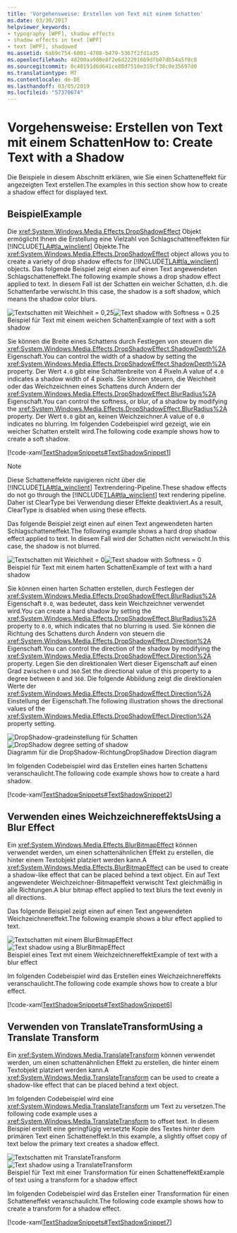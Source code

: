 ```yaml
---
title: 'Vorgehensweise: Erstellen von Text mit einem Schatten'
ms.date: 03/30/2017
helpviewer_keywords:
- typography [WPF], shadow effects
- shadow effects in text [WPF]
- text [WPF], shadowed
ms.assetid: 6ab9c754-6001-4708-b479-5367f2fd1a35
ms.openlocfilehash: 4d200aa980e8f2e6d22291669dfb07db54a5f0c0
ms.sourcegitcommit: 0c48191d6d641ce88d7510e319cf38c0e35697d0
ms.translationtype: MT
ms.contentlocale: de-DE
ms.lasthandoff: 03/05/2019
ms.locfileid: "57370674"
---
```

# <a name="how-to-create-text-with-a-shadow"></a><span data-ttu-id="07509-102">Vorgehensweise: Erstellen von Text mit einem Schatten</span><span class="sxs-lookup"><span data-stu-id="07509-102">How to: Create Text with a Shadow</span></span>
<span data-ttu-id="07509-103">Die Beispiele in diesem Abschnitt erklären, wie Sie einen Schatteneffekt für angezeigten Text erstellen.</span><span class="sxs-lookup"><span data-stu-id="07509-103">The examples in this section show how to create a shadow effect for displayed text.</span></span>  
  
## <a name="example"></a><span data-ttu-id="07509-104">Beispiel</span><span class="sxs-lookup"><span data-stu-id="07509-104">Example</span></span>  
 <span data-ttu-id="07509-105">Die <xref:System.Windows.Media.Effects.DropShadowEffect> Objekt ermöglicht Ihnen die Erstellung eine Vielzahl von Schlagschatteneffekten für [!INCLUDE[TLA#tla_winclient](../../../../includes/tlasharptla-winclient-md.md)] Objekte.</span><span class="sxs-lookup"><span data-stu-id="07509-105">The <xref:System.Windows.Media.Effects.DropShadowEffect> object allows you to create a variety of drop shadow effects for [!INCLUDE[TLA#tla_winclient](../../../../includes/tlasharptla-winclient-md.md)] objects.</span></span> <span data-ttu-id="07509-106">Das folgende Beispiel zeigt einen auf einen Text angewendeten Schlagschatteneffekt.</span><span class="sxs-lookup"><span data-stu-id="07509-106">The following example shows a drop shadow effect applied to text.</span></span> <span data-ttu-id="07509-107">In diesem Fall ist der Schatten ein weicher Schatten, d.h. die Schattenfarbe verwischt.</span><span class="sxs-lookup"><span data-stu-id="07509-107">In this case, the shadow is a soft shadow, which means the shadow color blurs.</span></span>  
  
 <span data-ttu-id="07509-108">![Textschatten mit Weichheit &#61; 0,25](./media/shadowtext01.jpg "ShadowText01")</span><span class="sxs-lookup"><span data-stu-id="07509-108">![Text shadow with Softness &#61; 0.25](./media/shadowtext01.jpg "ShadowText01")</span></span>  
<span data-ttu-id="07509-109">Beispiel für Text mit einem weichen Schatten</span><span class="sxs-lookup"><span data-stu-id="07509-109">Example of text with a soft shadow</span></span>  
  
 <span data-ttu-id="07509-110">Sie können die Breite eines Schattens durch Festlegen von steuern die <xref:System.Windows.Media.Effects.DropShadowEffect.ShadowDepth%2A> Eigenschaft.</span><span class="sxs-lookup"><span data-stu-id="07509-110">You can control the width of a shadow by setting the <xref:System.Windows.Media.Effects.DropShadowEffect.ShadowDepth%2A> property.</span></span> <span data-ttu-id="07509-111">Der Wert `4.0` gibt eine Schattenbreite von 4 Pixeln.</span><span class="sxs-lookup"><span data-stu-id="07509-111">A value of `4.0` indicates a shadow width of 4 pixels.</span></span> <span data-ttu-id="07509-112">Sie können steuern, die Weichheit oder das Weichzeichnen eines Schattens durch Ändern der <xref:System.Windows.Media.Effects.DropShadowEffect.BlurRadius%2A> Eigenschaft.</span><span class="sxs-lookup"><span data-stu-id="07509-112">You can control the softness, or blur, of a shadow by modifying the <xref:System.Windows.Media.Effects.DropShadowEffect.BlurRadius%2A> property.</span></span> <span data-ttu-id="07509-113">Der Wert `0.0` gibt an, keinen Weichzeichner.</span><span class="sxs-lookup"><span data-stu-id="07509-113">A value of `0.0` indicates no blurring.</span></span> <span data-ttu-id="07509-114">Im folgenden Codebeispiel wird gezeigt, wie ein weicher Schatten erstellt wird.</span><span class="sxs-lookup"><span data-stu-id="07509-114">The following code example shows how to create a soft shadow.</span></span>  
  
 [!code-xaml[TextShadowSnippets#TextShadowSnippet1](~/samples/snippets/csharp/VS_Snippets_Wpf/TextShadowSnippets/CS/SingleShadows.xaml#textshadowsnippet1)]  
  
> [!NOTE]
>  <span data-ttu-id="07509-115">Diese Schatteneffekte navigieren nicht über die [!INCLUDE[TLA#tla_winclient](../../../../includes/tlasharptla-winclient-md.md)] Textrendering-Pipeline.</span><span class="sxs-lookup"><span data-stu-id="07509-115">These shadow effects do not go through the [!INCLUDE[TLA#tla_winclient](../../../../includes/tlasharptla-winclient-md.md)] text rendering pipeline.</span></span> <span data-ttu-id="07509-116">Daher ist ClearType bei Verwendung dieser Effekte deaktiviert.</span><span class="sxs-lookup"><span data-stu-id="07509-116">As a result, ClearType is disabled when using these effects.</span></span>  
  
 <span data-ttu-id="07509-117">Das folgende Beispiel zeigt einen auf einen Text angewendeten harten Schlagschatteneffekt.</span><span class="sxs-lookup"><span data-stu-id="07509-117">The following example shows a hard drop shadow effect applied to text.</span></span> <span data-ttu-id="07509-118">In diesem Fall wird der Schatten nicht verwischt.</span><span class="sxs-lookup"><span data-stu-id="07509-118">In this case, the shadow is not blurred.</span></span>  
  
 <span data-ttu-id="07509-119">![Textschatten mit Weichheit &#61; 0](./media/shadowtext02.jpg "ShadowText02")</span><span class="sxs-lookup"><span data-stu-id="07509-119">![Text shadow with Softness &#61; 0](./media/shadowtext02.jpg "ShadowText02")</span></span>  
<span data-ttu-id="07509-120">Beispiel für Text mit einem harten Schatten</span><span class="sxs-lookup"><span data-stu-id="07509-120">Example of text with a hard shadow</span></span>  
  
 <span data-ttu-id="07509-121">Sie können einen harten Schatten erstellen, durch Festlegen der <xref:System.Windows.Media.Effects.DropShadowEffect.BlurRadius%2A> Eigenschaft `0.0`, was bedeutet, dass kein Weichzeichner verwendet wird.</span><span class="sxs-lookup"><span data-stu-id="07509-121">You can create a hard shadow by setting the <xref:System.Windows.Media.Effects.DropShadowEffect.BlurRadius%2A> property to `0.0`, which indicates that no blurring is used.</span></span> <span data-ttu-id="07509-122">Sie können die Richtung des Schattens durch Ändern von steuern die <xref:System.Windows.Media.Effects.DropShadowEffect.Direction%2A> Eigenschaft.</span><span class="sxs-lookup"><span data-stu-id="07509-122">You can control the direction of the shadow by modifying the <xref:System.Windows.Media.Effects.DropShadowEffect.Direction%2A> property.</span></span> <span data-ttu-id="07509-123">Legen Sie den direktionalen Wert dieser Eigenschaft auf einen Grad zwischen `0` und `360`.</span><span class="sxs-lookup"><span data-stu-id="07509-123">Set the directional value of this property to a degree between `0` and `360`.</span></span> <span data-ttu-id="07509-124">Die folgende Abbildung zeigt die direktionalen Werte der <xref:System.Windows.Media.Effects.DropShadowEffect.Direction%2A> Einstellung der Eigenschaft.</span><span class="sxs-lookup"><span data-stu-id="07509-124">The following illustration shows the directional values of the <xref:System.Windows.Media.Effects.DropShadowEffect.Direction%2A> property setting.</span></span>  
  
 <span data-ttu-id="07509-125">![DropShadow-gradeinstellung für Schatten](./media/shadowtext08.png "ShadowText08")</span><span class="sxs-lookup"><span data-stu-id="07509-125">![DropShadow degree setting of shadow](./media/shadowtext08.png "ShadowText08")</span></span>  
<span data-ttu-id="07509-126">Diagramm für die DropShadow-Richtung</span><span class="sxs-lookup"><span data-stu-id="07509-126">DropShadow Direction diagram</span></span>  
  
 <span data-ttu-id="07509-127">Im folgenden Codebeispiel wird das Erstellen eines harten Schattens veranschaulicht.</span><span class="sxs-lookup"><span data-stu-id="07509-127">The following code example shows how to create a hard shadow.</span></span>  
  
 [!code-xaml[TextShadowSnippets#TextShadowSnippet2](~/samples/snippets/csharp/VS_Snippets_Wpf/TextShadowSnippets/CS/SingleShadows.xaml#textshadowsnippet2)]  
  
## <a name="using-a-blur-effect"></a><span data-ttu-id="07509-128">Verwenden eines Weichzeichnereffekts</span><span class="sxs-lookup"><span data-stu-id="07509-128">Using a Blur Effect</span></span>  
 <span data-ttu-id="07509-129">Ein <xref:System.Windows.Media.Effects.BlurBitmapEffect> können verwendet werden, um einen schattenähnlichen Effekt zu erstellen, die hinter einem Textobjekt platziert werden kann.</span><span class="sxs-lookup"><span data-stu-id="07509-129">A <xref:System.Windows.Media.Effects.BlurBitmapEffect> can be used to create a shadow-like effect that can be placed behind a text object.</span></span> <span data-ttu-id="07509-130">Ein auf Text angewendeter Weichzeichner-Bitmapeffekt verwischt Text gleichmäßig in alle Richtungen.</span><span class="sxs-lookup"><span data-stu-id="07509-130">A blur bitmap effect applied to text blurs the text evenly in all directions.</span></span>  
  
 <span data-ttu-id="07509-131">Das folgende Beispiel zeigt einen auf einen Text angewendeten Weichzeichnereffekt.</span><span class="sxs-lookup"><span data-stu-id="07509-131">The following example shows a blur effect applied to text.</span></span>  
  
 <span data-ttu-id="07509-132">![Textschatten mit einem BlurBitmapEffect](./media/shadowtext06.jpg "ShadowText06")</span><span class="sxs-lookup"><span data-stu-id="07509-132">![Text shadow using a BlurBitmapEffect](./media/shadowtext06.jpg "ShadowText06")</span></span>  
<span data-ttu-id="07509-133">Beispiel eines Text mit einem Weichzeichnereffekt</span><span class="sxs-lookup"><span data-stu-id="07509-133">Example of text with a blur effect</span></span>  
  
 <span data-ttu-id="07509-134">Im folgenden Codebeispiel wird das Erstellen eines Weichzeichnereffekts veranschaulicht.</span><span class="sxs-lookup"><span data-stu-id="07509-134">The following code example shows how to create a blur effect.</span></span>  
  
 [!code-xaml[TextShadowSnippets#TextShadowSnippet6](~/samples/snippets/csharp/VS_Snippets_Wpf/TextShadowSnippets/CS/BlurShadows.xaml#textshadowsnippet6)]  
  
## <a name="using-a-translate-transform"></a><span data-ttu-id="07509-135">Verwenden von TranslateTransform</span><span class="sxs-lookup"><span data-stu-id="07509-135">Using a Translate Transform</span></span>  
 <span data-ttu-id="07509-136">Ein <xref:System.Windows.Media.TranslateTransform> können verwendet werden, um einen schattenähnlichen Effekt zu erstellen, die hinter einem Textobjekt platziert werden kann.</span><span class="sxs-lookup"><span data-stu-id="07509-136">A <xref:System.Windows.Media.TranslateTransform> can be used to create a shadow-like effect that can be placed behind a text object.</span></span>  
  
 <span data-ttu-id="07509-137">Im folgenden Codebeispiel wird eine <xref:System.Windows.Media.TranslateTransform> um Text zu versetzen.</span><span class="sxs-lookup"><span data-stu-id="07509-137">The following code example uses a <xref:System.Windows.Media.TranslateTransform> to offset text.</span></span> <span data-ttu-id="07509-138">In diesem Beispiel erstellt eine geringfügig versetzte Kopie des Textes hinter dem primären Text einen Schatteneffekt.</span><span class="sxs-lookup"><span data-stu-id="07509-138">In this example, a slightly offset copy of text below the primary text creates a shadow effect.</span></span>  
  
 <span data-ttu-id="07509-139">![Textschatten mit TranslateTransform](./media/shadowtext07.jpg "ShadowText07")</span><span class="sxs-lookup"><span data-stu-id="07509-139">![Text shadow using a TranslateTransform](./media/shadowtext07.jpg "ShadowText07")</span></span>  
<span data-ttu-id="07509-140">Beispiel für Text mit einer Transformation für einen Schatteneffekt</span><span class="sxs-lookup"><span data-stu-id="07509-140">Example of text using a transform for a shadow effect</span></span>  
  
 <span data-ttu-id="07509-141">Im folgenden Codebeispiel wird das Erstellen einer Transformation für einen Schatteneffekt veranschaulicht.</span><span class="sxs-lookup"><span data-stu-id="07509-141">The following code example shows how to create a transform for a shadow effect.</span></span>  
  
 [!code-xaml[TextShadowSnippets#TextShadowSnippet7](~/samples/snippets/csharp/VS_Snippets_Wpf/TextShadowSnippets/CS/TransformShadows.xaml#textshadowsnippet7)]
